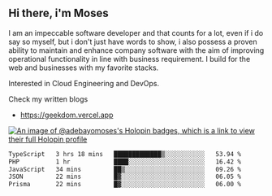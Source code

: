 ## Hi there, i'm Moses

I am an impeccable software developer and that counts for a lot, even if i do say so myself, but i don't just have words to show, i also possess a proven ability to maintain and enhance company software with the aim of improving operational functionality in line with business requirement. I build for the web and businesses with my favorite stacks.

Interested in Cloud Engineering and DevOps.

Check my written blogs
- https://geekdom.vercel.app

[![An image of @adebayomoses's Holopin badges, which is a link to view their full Holopin profile](https://holopin.me/adebayomoses)](https://holopin.io/@adebayomoses)

<!--START_SECTION:waka-->

```txt
TypeScript   3 hrs 18 mins   █████████████▒░░░░░░░░░░░   53.94 %
PHP          1 hr            ████░░░░░░░░░░░░░░░░░░░░░   16.42 %
JavaScript   34 mins         ██▒░░░░░░░░░░░░░░░░░░░░░░   09.26 %
JSON         22 mins         █▓░░░░░░░░░░░░░░░░░░░░░░░   06.05 %
Prisma       22 mins         █▓░░░░░░░░░░░░░░░░░░░░░░░   06.00 %
```

<!--END_SECTION:waka-->
